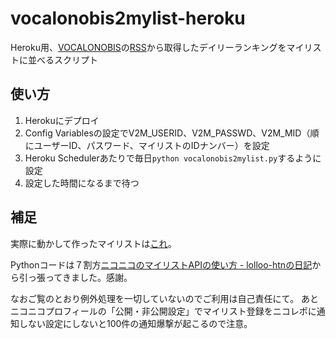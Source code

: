 # vocalonobis2mylist-heroku

Heroku用、[VOCALONOBIS](http://vocalonobis.com/)の[RSS](http://vocalonobis.com/feed/?type=1&pages=1)から取得したデイリーランキングをマイリストに並べるスクリプト


## 使い方

1. Herokuにデプロイ
2. Config Variablesの設定でV2M_USERID、V2M_PASSWD、V2M_MID（順にユーザーID、パスワード、マイリストのIDナンバー）を設定
3. Heroku Schedulerあたりで毎日`python vocalonobis2mylist.py`するように設定
4. 設定した時間になるまで待つ


## 補足

実際に動かして作ったマイリストは[これ](http://www.nicovideo.jp/mylist/45420764)。

Pythonコードは７割方[ニコニコのマイリストAPIの使い方 - lolloo-htnの日記](http://d.hatena.ne.jp/lolloo-htn/20110115/1295105845)から引っ張ってきました。感謝。

なおご覧のとおり例外処理を一切していないのでご利用は自己責任にて。
あとニコニコプロフィールの「公開・非公開設定」でマイリスト登録をニコレポに通知しない設定にしないと100件の通知爆撃が起こるので注意。
